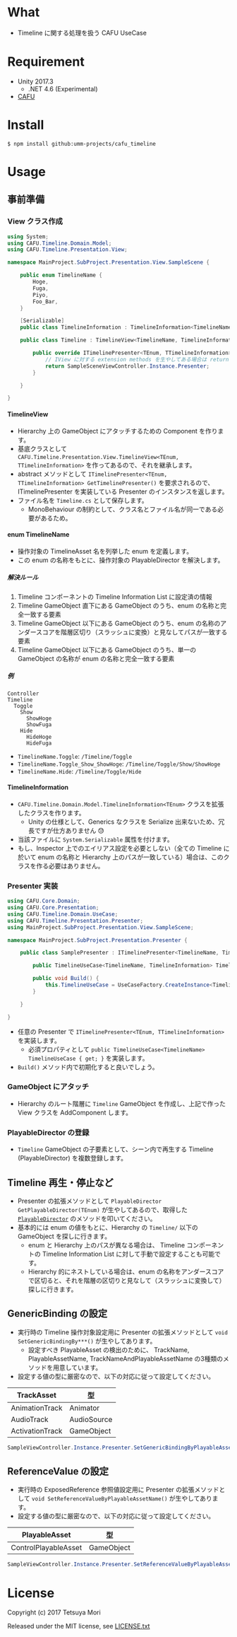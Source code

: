 # What

* Timeline に関する処理を扱う CAFU UseCase

# Requirement

* Unity 2017.3
  * .NET 4.6 (Experimental)
* [CAFU](https://github.com/umm-projects/cafu_core)

# Install

```shell
$ npm install github:umm-projects/cafu_timeline
```

# Usage

## 事前準備

### View クラス作成

```csharp
using System;
using CAFU.Timeline.Domain.Model;
using CAFU.Timeline.Presentation.View;

namespace MainProject.SubProject.Presentation.View.SampleScene {

    public enum TimelineName {
        Hoge,
        Fuga,
        Piyo,
        Foo_Bar,
    }

    [Serializable]
    public class TimelineInformation : TimelineInformation<TimelineName> {}

    public class Timeline : TimelineView<TimelineName, TimelineInformation> {

        public override ITimelinePresenter<TEnum, TTimelineInformation> GetTimelinePresenter() {
            // IView に対する extension methods を生やしてある場合は return this.GetPresenter(); とかでもOK
            return SampleSceneViewController.Instance.Presenter;
        }

    }

}
```

#### TimelineView

* Hierarchy 上の GameObject にアタッチするための Component を作ります。
* 基底クラスとして `CAFU.Timeline.Presentation.View.TimelineView<TEnum, TTimelineInformation>` を作ってあるので、それを継承します。
* abstract メソッドとして `ITimelinePresenter<TEnum, TTimelineInformation> GetTimelinePresenter()` を要求されるので、 ITimelinePresenter を実装している Presenter のインスタンスを返します。
* ファイル名を `Timeline.cs` として保存します。
  * MonoBehaviour の制約として、クラス名とファイル名が同一である必要があるため。

#### enum TimelineName

* 操作対象の TimelineAsset 名を列挙した enum を定義します。
* この enum の名称をもとに、操作対象の PlayableDirector を解決します。

##### 解決ルール

1. Timeline コンポーネントの Timeline Information List に設定済の情報
1. Timeline GameObject 直下にある GameObject のうち、enum の名称と完全一致する要素
1. Timeline GameObject 以下にある GameObject のうち、enum の名称のアンダースコアを階層区切り（スラッシュに変換）と見なしてパスが一致する要素
1. Timeline GameObject 以下にある GameObject のうち、単一の GameObject の名称が enum の名称と完全一致する要素

##### 例

```
Controller
Timeline
  Toggle
    Show
      ShowHoge
      ShowFuga
    Hide
      HideHoge
      HideFuga
```

* `TimelineName.Toggle`: `/Timeline/Toggle`
* `TimelineName.Toggle_Show_ShowHoge`: `/Timeline/Toggle/Show/ShowHoge`
* `TimelineName.Hide`: `/Timeline/Toggle/Hide`

#### TimelineInformation

* `CAFU.Timeline.Domain.Model.TimelineInformation<TEnum>` クラスを拡張したクラスを作ります。
  * Unity の仕様として、Generics なクラスを Serialize 出来ないため、冗長ですが仕方ありません 😓
* 当該ファイルに `System.Serializable` 属性を付けます。
* もし、Inspector 上でのエイリアス設定を必要としない（全ての Timeline に於いて enum の名称と Hierarchy 上のパスが一致している）場合は、このクラスを作る必要はありません。

### Presenter 実装

```csharp
using CAFU.Core.Domain;
using CAFU.Core.Presentation;
using CAFU.Timeline.Domain.UseCase;
using CAFU.Timeline.Presentation.Presenter;
using MainProject.SubProject.Presentation.View.SampleScene;

namespace MainProject.SubProject.Presentation.Presenter {

    public class SamplePresenter : ITimelinePresenter<TimelineName, TimelineInformation>, IPresenterBuilder {

        public TimelineUseCase<TimelineName, TimelineInformation> TimelineUseCase { get; private set; }

        public void Build() {
            this.TimelineUseCase = UseCaseFactory.CreateInstance<TimelineUseCase<TimelineName, TimelineInformation>>();
        }

    }

}
```

* 任意の Presenter で `ITimelinePresenter<TEnum, TTimelineInformation>` を実装します。
  * 必須プロパティとして `public TimelineUseCase<TimelineName> TimelineUseCase { get; }` を実装します。
* `Build()` メソッド内で初期化すると良いでしょう。

### GameObject にアタッチ

* Hierarchy のルート階層に `Timeline` GameObject を作成し、上記で作った View クラスを AddComponent します。

### PlayableDirector の登録

* `Timeline` GameObject の子要素として、シーン内で再生する Timeline (PlayableDirector) を複数登録します。

## Timeline 再生・停止など

* Presenter の拡張メソッドとして `PlayableDirector GetPlayableDirector(TEnum)` が生やしてあるので、取得した [`PlayableDirector`](https://docs.unity3d.com/ScriptReference/Playables.PlayableDirector.html) のメソッドを叩いてください。
* 基本的には enum の値をもとに、Hierarchy の `Timeline/` 以下の GameObject を探しに行きます。
  * enum と Hierarchy 上のパスが異なる場合は、 Timeline コンポーネントの Timeline Information List に対して手動で設定することも可能です。
  * Hierarchy 的にネストしている場合は、enum の名称をアンダースコアで区切ると、それを階層の区切りと見なして（スラッシュに変換して）探しに行きます。

## GenericBinding の設定

* 実行時の Timeline 操作対象設定用に Presenter の拡張メソッドとして `void SetGenericBindingBy***()` が生やしてあります。
  * 設定すべき PlayableAsset の検出のために、 TrackName, PlayableAssetName, TrackNameAndPlayableAssetName の3種類のメソッドを用意しています。
* 設定する値の型に厳密なので、以下の対応に従って設定してください。

| TrackAsset | 型 |
| --- | --- |
| AnimationTrack | Animator |
| AudioTrack | AudioSource |
| ActivationTrack | GameObject |

```csharp
SampleViewController.Instance.Presenter.SetGenericBindingByPlayableAssetName(TimelineName.Hoge, "FadeIn", this.GetComponent<Animator>());
```

## ReferenceValue の設定

* 実行時の ExposedReference 参照値設定用に Presenter の拡張メソッドとして `void SetReferenceValueByPlayableAssetName()` が生やしてあります。
* 設定する値の型に厳密なので、以下の対応に従って設定してください。

| PlayableAsset | 型 |
| --- | --- |
| ControlPlayableAsset | GameObject |

```csharp
SampleViewController.Instance.Presenter.SetReferenceValueByPlayableAssetName(TimelineName.Hoge, "SomeReference", this.gameObject);
```

# License

Copyright (c) 2017 Tetsuya Mori

Released under the MIT license, see [LICENSE.txt](LICENSE.txt)


